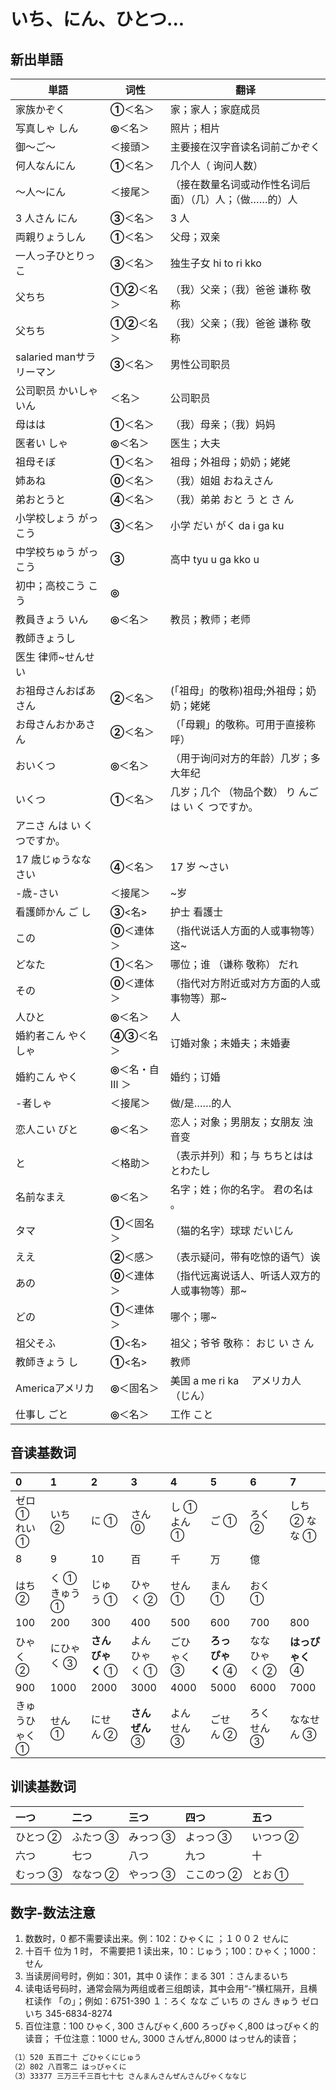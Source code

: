 # いち、にん、ひとつ...

## 新出単語


| 単語                                          | 词性               | 翻译                                                   |
| --------------------------------------------- | ------------------ | ------------------------------------------------------ |
| 家族<JpWord>かぞく</JpWord>                   | **①**＜名＞        | 家；家人；家庭成员                                     |
| 写真<JpWord>しゃ しん</JpWord>                | **◎**＜名＞        | 照片；相片                                             |
| 御～<JpWord>ご～</JpWord>                     | ＜接頭＞           | 主要接在汉字音读名词前ごかぞく                         |
| 何人<JpWord>なんにん</JpWord>                 | **①**＜名＞        | 几个人（ 询问人数）                                    |
| ～人<JpWord>～にん</JpWord>                   | ＜接尾＞           | （接在数量名词或动作性名词后面）（几）人；（做……的）人 |
| 3 人<JpWord>さん にん</JpWord>                | **③**＜名＞        | 3 人                                                   |
| 両親<JpWord>りょうしん</JpWord>               | **①**＜名＞        | 父母；双亲                                             |
| 一人っ子<JpWord>ひとりっこ</JpWord>           | **③**＜名＞        | 独生子女 hi to ri kko                                  |
| 父<JpWord>ちち</JpWord>                       | **①②**＜名＞       | （我）父亲；（我）爸爸 谦称 敬称                       |
| 父<JpWord>ちち</JpWord>                       | **①②**＜名＞       | （我）父亲；（我）爸爸 谦称 敬称                       |
| salaried man<JpWord>サラリーマン</JpWord>     | **③**＜名＞        | 男性公司职员                                           |
| 公司职员<JpWord> かいしゃいん</JpWord>        | ＜名＞             | 公司职员                                               |
| 母<JpWord>はは</JpWord>                       | **①**＜名＞        | （我）母亲；（我）妈妈                                 |
| 医者<JpWord>い しゃ</JpWord>                  | **◎**＜名＞        | 医生；大夫                                             |
| 祖母<JpWord>そぼ</JpWord>                     | **①**＜名＞        | 祖母；外祖母；奶奶；姥姥                               |
| 姉<JpWord>あね</JpWord>                       | **⓪**＜名＞        | （我）姐姐 おねえさん                                  |
| 弟<JpWord>おとうと</JpWord>                   | **④**＜名＞        | （我）弟弟 おと う と さ ん                            |
| 小学校<JpWord>しょう がっ こう</JpWord>       | **③**＜名＞        | 小学 だい がく da i ga ku                              |
| 中学校<JpWord>ちゅう がっ こう</JpWord>       | **➂**              | 高中 tyu u ga kko u                                    |
| 初中；高校<JpWord>こう こう</JpWord>          | **◎**              |                                                        |
| 教員<JpWord>きょう いん</JpWord>              | **◎**＜名＞        | 教员；教师；老师                                       |
| 教師<JpWord>きょうし</JpWord>                 |                    |                                                        |
| 医生 律师~<JpWord>せんせい</JpWord>           |                    |                                                        |
| お祖母さん<JpWord>おばあさん</JpWord>         | **②**＜名＞        | (「祖母」的敬称)祖母;外祖母；奶奶；姥姥                |
| お母さん<JpWord>おかあさん</JpWord>           | **②**＜名＞        | （「母親」的敬称。可用于直接称呼）                     |
| <JpWord>おいくつ</JpWord>                     | **◎**＜名＞        | （用于询问对方的年龄）几岁；多大年纪                   |
| <JpWord>いくつ</JpWord>                       | **①**＜名＞        | 几岁；几个 （物品个数） り んごは い く つですか。     |
| <JpWord>アニさ んは い く つですか。</JpWord> |                    |                                                        |
| 17 歳<JpWord>じゅうなな さい</JpWord>         | **④**＜名＞        | 17 岁 ～さい                                           |
| -歳<JpWord>-さい</JpWord>                     | ＜接尾＞           | ~岁                                                    |
| 看護師<JpWord>かん ご し</JpWord>             | **③**<名>          | 护士 看護士                                            |
| <JpWord>この</JpWord>                         | **⓪**＜連体＞      | （指代说话人方面的人或事物等）这~                      |
| <JpWord>どなた</JpWord>                       | **①**＜名＞        | 哪位；谁 （谦称 敬称） だれ                            |
| <JpWord>その</JpWord>                         | **⓪**＜連体＞      | （指代对方附近或对方方面的人或事物等）那~              |
| 人<JpWord>ひと</JpWord>                       | **◎**＜名＞        | 人                                                     |
| 婚約者<JpWord>こん やく しゃ</JpWord>         | **④③**＜名＞       | 订婚对象；未婚夫；未婚妻                               |
| 婚約<JpWord>こん やく</JpWord>                | **◎**＜名・自 Ⅲ ＞ | 婚约；订婚                                             |
| -者<JpWord>しゃ</JpWord>                      | ＜接尾＞           | 做/是……的人                                            |
| 恋人<JpWord>こい びと</JpWord>                | **◎**＜名＞        | 恋人；对象；男朋友；女朋友 浊音变                      |
| <JpWord>と</JpWord>                           | ＜格助＞           | （表示并列）和；与 ちちとははとわたし                  |
| 名前<JpWord>なまえ</JpWord>                   | **◎**＜名＞        | 名字；姓；你的名字。 君の名は 。                       |
| <JpWord>タマ</JpWord>                         | **①**＜固名＞      | （猫的名字）球球 だいじん                              |
| <JpWord>ええ</JpWord>                         | **②**＜感＞        | （表示疑问，带有吃惊的语气）诶                         |
| <JpWord>あの</JpWord>                         | **⓪**＜連体＞      | （指代远离说话人、听话人双方的人或事物等）那~          |
| <JpWord>どの</JpWord>                         | **①**＜連体＞      | 哪个；哪~                                              |
| 祖父<JpWord>そふ</JpWord>                     | **①**<名>          | 祖父；爷爷 敬称： おじ い さ ん                        |
| 教師<JpWord>きょう し</JpWord>                | **①**<名>          | 教师                                                   |
| America<JpWord>アメリカ</JpWord>              | **◎**＜固名＞      | 美国 a me ri ka 　アメリカ人（じん）                   |
| 仕事<JpWord>し ごと</JpWord>                  | **◎**＜名＞        | 工作 こと                                              |

## 音读基数词

| 0              | 1             | 2                | 3              | 4           | 5                | 6            | 7                |
| :------------- | :------------ | :--------------- | :------------- | :---------- | :--------------- | :----------- | :--------------- |
| ゼロ ① れい ①  | いち ②        | に ①             | さん ⓪         | し ① よん ① | ご ①             | ろく ②       | しち ② なな ①    |
| 8              | 9             | 10               | 百             | 千          | 万               | 億           |
| はち ②         | く ① きゅう ① | じゅう ①         | ひゃく ②       | せん ①      | まん ①           | おく ①       |
| 100            | 200           | 300              | 400            | 500         | 600              | 700          | 800              |
| ひゃく ②       | にひゃく ③    | **さんびゃく** ① | よんひゃく ①   | ごひゃく ③  | **ろっぴゃく** ④ | ななひゃく ② | **はっぴゃく** ④ |
| 900            | 1000          | 2000             | 3000           | 4000        | 5000             | 6000         | 7000             |
| きゅうひゃく ① | せん ①        | にせん ②         | **さんぜん** ③ | よんせん ③  | ごせん ②         | ろくせん ③   | ななせん ③       |

## 训读基数词

| 一つ     | 二つ     | 三つ     | 四つ       | 五つ     |
| :------- | :------- | :------- | :--------- | :------- |
| ひとつ ② | ふたつ ③ | みっつ ③ | よっつ ③   | いつつ ② |
| 六つ     | 七つ     | 八つ     | 九つ       | 十       |
| むっつ ③ | ななつ ② | やっつ ③ | ここのつ ② | とお ①   |

## 数字-数法注意

1. 数数时，0 都不需要读出来。例：102：ひゃくに ；１００２ せんに
2. 十百千 位为 1 时， 不需要把 1 读出来，10：じゅう；100：ひゃく；1000：せん
3. 当读房间号时，例如：301，其中 0 读作：まる 301 ：さんまるいち
4. 读电话号码时，通常会隔为两组或者三组朗读，其中会用“-”横杠隔开，且横杠读作
   「の」；例如：6751-390 １：ろく なな ご いち の さん きゅう ゼロ いち
   345-6834-8274
5. 百位注意：100 ひゃく, 300 さんびゃく,600 ろっぴゃく,800 はっぴゃく的读音；
   千位注意：1000 せん, 3000 さんぜん,8000 はっせん的读音；

```ts
（1）520 五百二十 ごひゃくにじゅう
（2）802 八百零二 はっぴゃくに
（3）33377 三万三千三百七十七 さんまんさんぜんさんびゃくななじ
```
